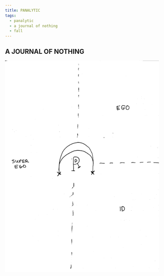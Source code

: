 ```yaml
---
title: PANALYTIC
tags:
  - panalytic
  - a journal of nothing
  - fall
---
```

## A JOURNAL OF NOTHING
![panalytic.png](panalytic.png)
